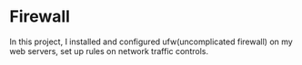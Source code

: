 # Firewall
In this project, I installed and configured ufw(uncomplicated firewall) on my web servers, set up rules on network traffic controls.
